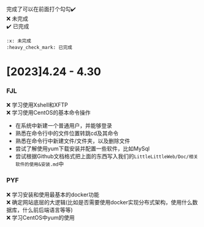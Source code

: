 完成了可以在前面打个勾勾:heavy_check_mark:  
:x: 未完成  
:heavy_check_mark: 已完成  
```
:x: 未完成  
:heavy_check_mark: 已完成
```
# [2023]4.24 - 4.30  
### FJL  
:x: 学习使用Xshell和XFTP  
:x: 学习使用CentOS的基本命令操作  
  - 在系统中新建一个普通用户，并能够登录
  - 熟悉在命令行中的文件位置转跳cd及其命令
  - 熟悉在命令行中新建文件/文件夹，以及删除文件
  - 尝试了解使用yum下载安装并配置一些软件，比如MySql
  - 尝试根据Github文档格式把上面的东西写入我们的`LittleLittleWeb/Doc/相关软件的使用&安装.md`中
### PYF
:x: 学习安装和使用最基本的docker功能  
:x: 确定网站底层的大逻辑(比如是否需要使用docker实现分布式架构，使用什么数据库，什么前后端语言等等)  
:x: 学习CentOS中yum的使用  
